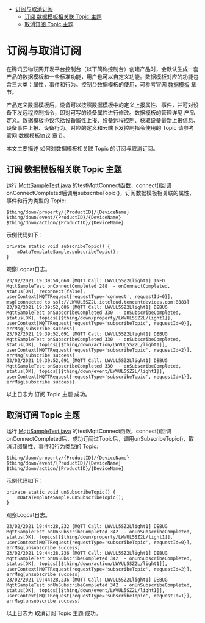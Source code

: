 * [订阅与取消订阅](#订阅与取消订阅)
  * [订阅 数据模板相关联 Topic 主题](#订阅-数据模板相关联-Topic-主题)
  * [取消订阅 Topic 主题](#取消订阅-Topic-主题)

# 订阅与取消订阅

在腾讯云物联网开发平台控制台（以下简称控制台）创建产品时，会默认生成一套产品的数据模板和一些标准功能，用户也可以自定义功能。数据模板对应的功能包含三大类：属性，事件和行为。控制台数据模板的使用，可参考官网 [数据模板](https://cloud.tencent.com/document/product/1081/44921) 章节。

产品定义数据模板后，设备可以按照数据模板中的定义上报属性、事件，并可对设备下发远程控制指令，即对可写的设备属性进行修改。数据模板的管理详见 产品定义。数据模板协议包括设备属性上报、设备远程控制、获取设备最新上报信息、设备事件上报、设备行为。对应的定义和云端下发控制指令使用的 Topic 请参考官网 [数据模板协议](https://cloud.tencent.com/document/product/1081/34916) 章节。

本文主要描述 如何对数据模板相关联 Topic 的订阅与取消订阅。

## 订阅 数据模板相关联 Topic 主题

运行 [MqttSampleTest.java](../../src/test/java/com/tencent/iot/explorer/device/java/core/mqtt/MqttSampleTest.java) 的testMqttConnect函数，connect()回调onConnectCompleted后调用subscribeTopic()，订阅数据模板相关联的属性、事件和行为类型的 Topic:
```
$thing/down/property/{ProductID}/{DeviceName}
$thing/down/event/{ProductID}/{DeviceName}
$thing/down/action/{ProductID}/{DeviceName}
```
示例代码如下：
```
private static void subscribeTopic() {
    mDataTemplateSample.subscribeTopic();
}
```

观察Logcat日志。
```
23/02/2021 19:39:50,660 [MQTT Call: LWVUL5SZ2Llight1] INFO  MqttSampleTest onConnectCompleted 288  - onConnectCompleted, status[OK], reconnect[false], userContext[MQTTRequest{requestType='connect', requestId=0}], msg[connected to ssl://LWVUL5SZ2L.iotcloud.tencentdevices.com:8883]
23/02/2021 19:39:52,686 [MQTT Call: LWVUL5SZ2Llight1] DEBUG MqttSampleTest onSubscribeCompleted 330  - onSubscribeCompleted, status[OK], topics[[$thing/down/property/LWVUL5SZ2L/light1]], userContext[MQTTRequest{requestType='subscribeTopic', requestId=0}], errMsg[subscribe success]
23/02/2021 19:39:52,691 [MQTT Call: LWVUL5SZ2Llight1] DEBUG MqttSampleTest onSubscribeCompleted 330  - onSubscribeCompleted, status[OK], topics[[$thing/down/action/LWVUL5SZ2L/light1]], userContext[MQTTRequest{requestType='subscribeTopic', requestId=2}], errMsg[subscribe success]
23/02/2021 19:39:52,691 [MQTT Call: LWVUL5SZ2Llight1] DEBUG MqttSampleTest onSubscribeCompleted 330  - onSubscribeCompleted, status[OK], topics[[$thing/down/event/LWVUL5SZ2L/light1]], userContext[MQTTRequest{requestType='subscribeTopic', requestId=1}], errMsg[subscribe success]
```
以上日志为 订阅 Topic 主题 成功。

## 取消订阅 Topic 主题

运行 [MqttSampleTest.java](../../src/test/java/com/tencent/iot/explorer/device/java/core/mqtt/MqttSampleTest.java) 的testMqttConnect函数，connect()回调onConnectCompleted后，成功订阅过Topic后，调用unSubscribeTopic()，取消订阅属性、事件和行为类型的 Topic:
```
$thing/down/property/{ProductID}/{DeviceName}
$thing/down/event/{ProductID}/{DeviceName}
$thing/down/action/{ProductID}/{DeviceName}
```
示例代码如下：
```
private static void unSubscribeTopic() {
    mDataTemplateSample.unSubscribeTopic();
}
```

观察Logcat日志。
```
23/02/2021 19:44:28,232 [MQTT Call: LWVUL5SZ2Llight1] DEBUG MqttSampleTest onUnSubscribeCompleted 342  - onUnSubscribeCompleted, status[OK], topics[[$thing/down/property/LWVUL5SZ2L/light1]], userContext[MQTTRequest{requestType='subscribeTopic', requestId=0}], errMsg[unsubscribe success]
23/02/2021 19:44:28,236 [MQTT Call: LWVUL5SZ2Llight1] DEBUG MqttSampleTest onUnSubscribeCompleted 342  - onUnSubscribeCompleted, status[OK], topics[[$thing/down/action/LWVUL5SZ2L/light1]], userContext[MQTTRequest{requestType='subscribeTopic', requestId=2}], errMsg[unsubscribe success]
23/02/2021 19:44:28,236 [MQTT Call: LWVUL5SZ2Llight1] DEBUG MqttSampleTest onUnSubscribeCompleted 342  - onUnSubscribeCompleted, status[OK], topics[[$thing/down/event/LWVUL5SZ2L/light1]], userContext[MQTTRequest{requestType='subscribeTopic', requestId=1}], errMsg[unsubscribe success]
```
以上日志为 取消订阅 Topic 主题 成功。
